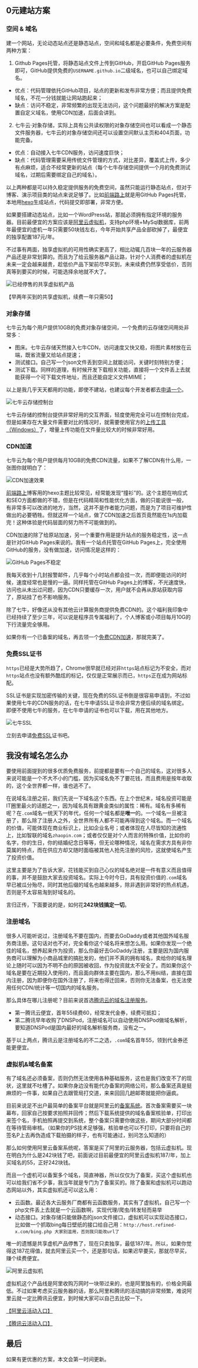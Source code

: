 
## 0元建站方案

### 空间 & 域名

建一个网站，无论动态站点还是静态站点，空间和域名都是必要条件，免费空间有两种方案：

1. Github Pages托管，将静态站点文件上传到GitHub，开启GitHub Pages服务即可，GitHub提供免费的`USERNAME.github.io`二级域名，也可以自己绑定域名。

- 优点：代码管理依托GitHub项目，站点的更新和发布非常方便；而且提供免费域名，不花一分钱就能让网站跑起来；
- 缺点：访问不稳定，非常频繁的出现无法访问，这个问题最好的解决方案是配置自定义域名，使用CDN加速，后面会讲到。

2. 七牛云·对象存储，实际上具有公共读权限的对象存储空间也可以看成一个静态文件服务器，七牛云的对象存储空间还可以设置空间默认主页和404页面，功能完备。

- 优点：自动接入七牛CDN服务，访问速度巨快；
- 缺点：代码管理需要采用传统文件管理的方式，对比差异，覆盖式上传，多少有点麻烦，适合不经常更新的站点（每个七牛存储空间提供一个月的免费测试域名，过期后需要绑定自己的域名）。

以上两种都是可以持久稳定提供服务的免费空间，虽然只能运行静态站点，但对于博客、演示项目类的站点来说足够了。比如[前端路上](https://refined-x.com/)就是用GitHub Pages托管，本地用[hexo](https://hexo.io/zh-cn/)生成站点，代码提交即部署，非常方便。

如果要搭建动态站点，比如一个WordPress站，那就必须拥有指定环境的服务器。目前最便宜的方案应该是[阿里云虚拟机](https://wanwang.aliyun.com/hosting/lightcloud-buy)，支持php环境+MySql数据库，前两年最便宜的虚机一年只需要50块钱左右，今年开始共享产品全部砍掉了，最便宜的独享配置187元/年。

不过事有两面，独享虚拟机的可用性确实更高了，相比动辄几百块一年的云服务器产品还是非常划算的。而且为了给云服务器产品让路，针对个人消费者的虚拟机在未来一定会越来越贵，趁低价产品下架前尽早买到，未来续费仍然享受低价，否则真等到要买的时候，可能选择余地就不大了。

![已经停售的共享虚拟机产品](img/program/xufei.png)

【早两年买到的共享虚拟机，续费一年只需50】

### 对象存储

七牛云为每个用户提供10GB的免费对象存储空间，一个免费的云存储空间用处非常多：

- 图床。七牛云存储天然接入七牛CDN，访问速度又快又稳，将图片素材放在云端，既省流量又给站点提速；
- 测试接口。自己写一个json文件丢到空间上就能访问，关键时刻特别方便；
- 测试下载。同样的道理，有时候开发下载相关功能，直接将一个文件丢上去就能获得一个可下载文件地址，而且还能自定义文件MIME；

以上是我几乎天天都用的功能，即使不建站，也建议每个开发者都去[申请一个](https://portal.qiniu.com/signup?code=1hfwb75ib2jbm)。

![七牛云存储控制台](img/program/qiniu-cun.png)

七牛云存储的控制台提供非常好用的交互界面，轻度使用完全可以在控制台完成，但是如果存在大量文件需要对比的情况时，就需要使用官方的[上传工具（Windows）](https://github.com/qiniu/QSunSync)了，增量上传功能在文件量比较大的时候非常好用。

### CDN加速

七牛云为每个用户提供每月10GB的免费CDN流量，如果不了解CDN有什么用，一张图你就明白了：

![CDN加速效果](img/program/cdn-speed.png)

[前端路上](https://refined-x.com/)博客用的hexo主题比较常见，经常能发现“撞衫”的。这个主题在响应式和SEO方面都做的不错，但是在代码精简和性能优化方面，做的只能说很一般，有非常多可以改进的地方，当然，这并不是作者能力问题，而是为了项目可维护性做出的必要牺牲。但就这样一个站点，做了CDN加速之后首页竟然能在1s内加载完！这种体验是代码层面的努力所不可能做到的。

CDN加速的除了给原站加速，另一个重要作用是提升站点的服务稳定性，这一点是针对GitHub Pages来说的。我有一个站点托管在GitHub Pages上，完全使用GitHub的服务，没有做加速，访问情况是这样的：

![GitHub Pages不稳定](img/program/buwending.png)

我每天收到十几封报警邮件，几乎每个小时站点都会挂一次，而即便能访问的时候，速度经常也是慢的一逼。同样托管在GitHub Pages上的博客，不光速度快，访问也从未出过问题，因为CDN只要缓存一次，用户就不会再从原站获取内容了，原站挂了也不影响服务。

除了七牛，好像还从没有其他云计算服务商提供免费CDN的。这个福利我印象中已经持续了至少三年，可以说是程序员专属福利了，个人博客或小项目每月10G的下行流量完全够用。

如果你有一个已备案的域名，再去领一个[免费CDN加速](https://portal.qiniu.com/signup?code=1hfwb75ib2jbm)，那就完美了。

### 免费SSL证书

`https`已经是大势所趋了，Chrome很早就已经对非`https`站点标记为不安全，而对`https`站点也没有额外酷炫的标记，仅仅是正常展示而已，`https`正在成为网站标配。

SSL证书是实现加密传输的关键，现在免费的SSL证书倒是很容易申请到，不过如果使用七牛的CDN服务的话，在七牛申请SSL证书会非常方便后续的域名绑定。即便不使用七牛的服务，在七牛申请的证书也可以下载，用在其他地方。

![七牛SSL](img/program/qiniu-ssl.png)

立刻去申请[免费SSL](https://portal.qiniu.com/signup?code=1hfwb75ib2jbm)证书吧。

## 我没有域名怎么办

要使用前面提到的很多优质免费服务，前提都是要有一个自己的域名，这对很多人来说可能是一个不大不小的门槛，因为买域名免不了要花钱，而且费用是按年收取的，这个全世界都一样，谁也逃不了。

在说域名注册之前，我们先说一下域名这个东西。在上个世纪末，域名投资可能是IT圈里最火的话题之一，因为域名具有跟黄金类似的属性：稀有。域名有多稀有呢？在`.com`域名一统天下的年代，任何一个域名都是**唯一**的。一个域名一旦被注册了，那么除了注册人之外，全世界所有人都不可能再得到这个域名。而一个域名的价值，可能体现在商业标识上，比如企业名号；或者体现在人尽皆知的流通性上，比如智联的域名`zhaopin.com`；或者仅仅是对个人而言的特殊价值，比如你的名字，你的生日，你的结婚纪念日等等，但无论哪种情况，域名在需求方具有非你莫属的特点，而在供应方却又随时面临被其他人抢先注册的风险，这就使域名产生了投资价值。

这里主要是为了告诉大家，花钱能买到自己心仪的域名绝对是一件有意义而且值得的事，并不是鼓励大家去投资域名。实际上今时今日，具有投资价值的`.com`域名早已被瓜分殆尽，同时其他后缀的域名也越来越多，除非遇到非常好的热点机遇，否则是不太容易淘到好域名的。

言归正传，下面要说的是，如何花**242块钱搞定一切**。

### 注册域名

很多人可能听说过，注册域名不要在国内，而要去GoDaddy或者其他国外域名服务商注册。这句话对也不对，完全看你这个域名将来想怎么用。如果你发现一个绝佳的域名，想养起来作为投资，那么你最好去GoDaddy注册，主要是因为国内服务商可以理解为小商品城里的搞批发的，他们并不真的拥有域名，卖给你的域名理论上随时可以因为不明不白的原因被收回，作为投资就太不安全了。而如果你这个域名是要在近期投入使用的，而且面向群体主要在国内，那么不用纠结，直接在国内注册，因为即便你在国外注册了，将来也得迁回来，否则你无法备案，也无法使用任何CDN/统计等一切国内的域名服务。

那么具体在哪儿注册呢？目前来说首选[腾讯云的域名注册服务](https://cloud.tencent.com/redirect.php?redirect=1009&cps_key=55b0d6026f97f5980bceec15fcefa0af&from=console)。

- 第一腾讯云便宜，首年55续费60，经常发代金券，续费可抵扣；
- 第二腾讯早年收购了DNSPod，注册域名可以自动使用DNSPod做域名解析，要知道DNSPod是国内最好的域名解析服务商，没有之一。

基于以上两点，腾讯云是注册域名的不二之选，`.com`域名首年55，领到代金券还能更便宜。

### 虚拟机&域名备案

有了域名还必须备案，否则仍然无法使用各种基础服务，这也是我们改变不了的现状，这里就不吐槽了。如果你身边没有能代办备案的网络公司，那么备案还真是挺麻烦的一件事，如果自己去跟管局打交道，来来回回几趟邮寄就能把你逼疯。

目前来说足不出户最简单的备案平台就是阿里云的[备案系统](https://beian.aliyun.com/order/index?spm=5176.8087400.600752.3.293715c9Bpq6vV)。首次备案需要买一块幕布，回家自己按要求拍照并回传；然后下载系统提供的域名备案核验单，打印出来签个名，手机拍照再提交到系统，整个备案只需要你做这些，期间大部分时间都在等待管局审核。（如果你的PS技术足够强，核验单也可以不打印，只要将自己的签名P上去再伪造成下载拍摄的样子，也有可能通过，别问怎么知道的）

那么如何使用阿里云备案系统呢，答案是买了阿里的云服务器，包括云虚拟机。现在明白为什么是242块钱了吧，前面说过目前最便宜的阿里云虚拟机187/年，加上买域名的55，正好242块钱。

而且一个虚机可以备案多个域名，简直神器，所以仅仅为了备案，买这个虚拟机也可以给我们省不少事，我当年就是专门为了备案买的。除了备案和虚拟机可以跑动态网站以外，其实虚拟机还可以这么用：

- 云函数。最近各大云服务厂商都有云函数服务，其实有了虚拟机，自己写一个php文件丢上去就是一个云函数啊，实现代理/爬虫/转发轻而易举
- 动态接口。对象存储只能做静态的json文件接口，虚拟机可以实现动态接口，比如做一个抓取bing每日壁纸的接口给自己用：`http://host.refined-x.com/bing.php 大家别滥用，否则我只能改url了`

唯一的遗憾是共享虚机产品停售了，现在只卖独享，最低187/年。所以，如果你觉得这187花得值，就去阿里云买一个，还是那句话，如果迟早要买，那就尽早买，赚个续费便宜。

![阿里云虚拟机](img/program/aliyun-xnj.png)

虚拟机这个产品线是阿里收购万网时一块带过来的，也是阿里独有的，价格全网最低。不过如果考虑买云服务器的话，那么阿里和腾讯的活动搞的非常频繁，难说阿里云就一定比腾讯云便宜，到时候大家可以自己去比较一下。

[【阿里云活动入口】](https://promotion.aliyun.com/ntms/yunparter/invite.html?userCode=y31qmczl)

[【腾讯云活动入口】](https://cloud.tencent.com/redirect.php?redirect=1025&cps_key=55b0d6026f97f5980bceec15fcefa0af&from=console)


## 最后

如果有更优惠的方案，本文会第一时间更新。
